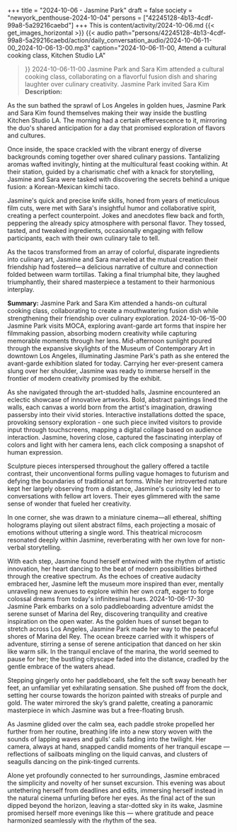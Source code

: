 +++
title = "2024-10-06 - Jasmine Park"
draft = false
society = "newyork_penthouse-2024-10-04"
persons = ["42245128-4b13-4cdf-99a8-5a29216caebd"]
+++
This is content/activity/2024-10-06.md
{{< get_images_horizontal >}}
{{< audio
    path="persons/42245128-4b13-4cdf-99a8-5a29216caebd/action/daily_conversation_audio/2024-10-06-11-00_2024-10-06-13-00.mp3" 
    caption="2024-10-06-11-00, Attend a cultural cooking class, Kitchen Studio LA"
>}}
2024-10-06-11-00
Jasmine Park and Sara Kim attended a cultural cooking class, collaborating on a flavorful fusion dish and sharing laughter over culinary creativity.
Jasmine Park invited Sara Kim
**Description:**

As the sun bathed the sprawl of Los Angeles in golden hues, Jasmine Park and Sara Kim found themselves making their way inside the bustling Kitchen Studio LA. The morning had a certain effervescence to it, mirroring the duo's shared anticipation for a day that promised exploration of flavors and cultures. 

Once inside, the space crackled with the vibrant energy of diverse backgrounds coming together over shared culinary passions. Tantalizing aromas wafted invitingly, hinting at the multicultural feast cooking within. At their station, guided by a charismatic chef with a knack for storytelling, Jasmine and Sara were tasked with discovering the secrets behind a unique fusion: a Korean-Mexican kimchi taco.

Jasmine's quick and precise knife skills, honed from years of meticulous film cuts, were met with Sara's insightful humor and collaborative spirit, creating a perfect counterpoint. Jokes and anecdotes flew back and forth, peppering the already spicy atmosphere with personal flavor. They tossed, tasted, and tweaked ingredients, occasionally engaging with fellow participants, each with their own culinary tale to tell.

As the tacos transformed from an array of colorful, disparate ingredients into culinary art, Jasmine and Sara marveled at the mutual creation their friendship had fostered—a delicious narrative of culture and connection folded between warm tortillas. Taking a final triumphal bite, they laughed triumphantly, their shared masterpiece a testament to their harmonious interplay.

**Summary:**
Jasmine Park and Sara Kim attended a hands-on cultural cooking class, collaborating to create a mouthwatering fusion dish while strengthening their friendship over culinary exploration.
2024-10-06-15-00
Jasmine Park visits MOCA, exploring avant-garde art forms that inspire her filmmaking passion, absorbing modern creativity while capturing memorable moments through her lens.
Mid-afternoon sunlight poured through the expansive skylights of the Museum of Contemporary Art in downtown Los Angeles, illuminating Jasmine Park's path as she entered the avant-garde exhibition slated for today. Carrying her ever-present camera slung over her shoulder, Jasmine was ready to immerse herself in the frontier of modern creativity promised by the exhibit.

As she navigated through the art-studded halls, Jasmine encountered an eclectic showcase of innovative artworks. Bold, abstract paintings lined the walls, each canvas a world born from the artist's imagination, drawing passersby into their vivid stories. Interactive installations dotted the space, provoking sensory exploration - one such piece invited visitors to provide input through touchscreens, mapping a digital collage based on audience interaction. Jasmine, hovering close, captured the fascinating interplay of colors and light with her camera lens, each click composing a snapshot of human expression.

Sculpture pieces interspersed throughout the gallery offered a tactile contrast, their unconventional forms pulling vague homages to futurism and defying the boundaries of traditional art forms. While her introverted nature kept her largely observing from a distance, Jasmine's curiosity led her to conversations with fellow art lovers. Their eyes glimmered with the same sense of wonder that fueled her creativity.

In one corner, she was drawn to a miniature cinema—all ethereal, shifting holograms playing out silent abstract films, each projecting a mosaic of emotions without uttering a single word. This theatrical microcosm resonated deeply within Jasmine, reverberating with her own love for non-verbal storytelling.

With each step, Jasmine found herself entwined with the rhythm of artistic innovation, her heart dancing to the beat of modern possibilities birthed through the creative spectrum. As the echoes of creative audacity embraced her, Jasmine left the museum more inspired than ever, mentally unraveling new avenues to explore within her own craft, eager to forge colossal dreams from today's infinitesimal hues.
2024-10-06-17-30
Jasmine Park embarks on a solo paddleboarding adventure amidst the serene sunset of Marina del Rey, discovering tranquility and creative inspiration on the open water.
As the golden hues of sunset began to stretch across Los Angeles, Jasmine Park made her way to the peaceful shores of Marina del Rey. The ocean breeze carried with it whispers of adventure, stirring a sense of serene anticipation that danced on her skin like warm silk. In the tranquil enclave of the marina, the world seemed to pause for her; the bustling cityscape faded into the distance, cradled by the gentle embrace of the waters ahead.

Stepping gingerly onto her paddleboard, she felt the soft sway beneath her feet, an unfamiliar yet exhilarating sensation. She pushed off from the dock, setting her course towards the horizon painted with streaks of purple and gold. The water mirrored the sky’s grand palette, creating a panoramic masterpiece in which Jasmine was but a free-floating brush.

As Jasmine glided over the calm sea, each paddle stroke propelled her further from her routine, breathing life into a new story woven with the sounds of lapping waves and gulls' calls fading into the twilight. Her camera, always at hand, snapped candid moments of her tranquil escape — reflections of sailboats mingling on the liquid canvas, and clusters of seagulls dancing on the pink-tinged currents.

Alone yet profoundly connected to her surroundings, Jasmine embraced the simplicity and novelty of her sunset excursion. This evening was about untethering herself from deadlines and edits, immersing herself instead in the natural cinema unfurling before her eyes. As the final act of the sun dipped beyond the horizon, leaving a star-dotted sky in its wake, Jasmine promised herself more evenings like this — where gratitude and peace harmonized seamlessly with the rhythm of the sea.
